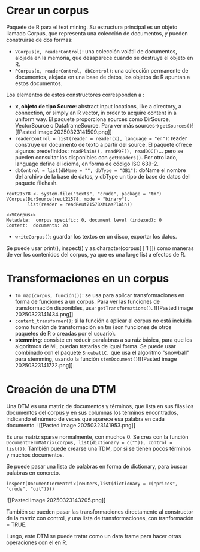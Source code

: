 # Crear un corpus

Paquete de R para el text mining. Su estructura principal es un objeto llamado Corpus, que representa una colección de documentos, y pueden construirse de dos formas: 

- `VCorpus(x, readerControl)`: una colección volátil de documentos, alojada en la memoria, que desaparece cuando se destruye el objeto en R. 
- `PCorpus(x, readerControl, dbControl)`: una colección permanente de documentos, alojada en una base de datos, los objetos de R apuntan a estos documentos. 

Los elementos de estos constructores corresponden a :

- **x, objeto de tipo Source**: abstract input locations, like a directory, a connection, or simply an **R** vector, in order to acquire content in a uniform way. El paquete proporciona sources como DirSource, VectorSource o DataframeSource. Para ver más sources->`getSources()`![[Pasted image 20250323141509.png]]
- `readerControl = list(reader = reader(x), language = "en")`: reader construye un documento de texto a partir del source. El paquete ofrece algunos predefinidos: `readPlain(), readPDF(), readDOC()`... pero se pueden consultar los disponibles con `getReaders()`. Por otro lado, language define el idioma, en forma de código ISO 639-2. 
- `dbControl = list(dbName = "", dbType = "DB1")`: dbName el nombre del archivo de la base de datos, y dbType un tipo de base de datos del paquete filehash. 

```
reut21578 <- system.file("texts", "crude", package = "tm")
VCorpus(DirSource(reut21578, mode = "binary"),
        list(reader = readReut21578XMLasPlain))

<<VCorpus>>
Metadata:  corpus specific: 0, document level (indexed): 0
Content:  documents: 20
```

- `writeCorpus()`: guardar los textos en un disco, exportar los datos. 

Se puede usar print(), inspect() y as.character(corpus[ [ 1 ]]) como maneras de ver los contenidos del corpus, ya que es una large list a efectos de R. 

# Transformaciones en un corpus

- `tm_map(corpus, función())`: se usa para aplicar transformaciones en forma de funciones a un corpus. Para ver las funciones de transformación disponibles, usar `getTransformations()`. ![[Pasted image 20250323141434.png]]
- `content_transformer()`; si la función a aplicar al corpus no está incluida como función de transformación en tm (son funciones de otros paquetes de R o creadas por el usuario). 
- **stemming**: consiste en reducir paralabras a su raíz básica, para que los algoritmos de ML puedan tratarlas de igual forma. Se puede usar combinado con el paquete `SnowballC,` que usa el algoritmo "snowball" para stemming, usando la función `stemDocument()`![[Pasted image 20250323141722.png]]

# Creación de una DTM

Una DTM es una matriz de documentos y términos, que lista en sus filas los documentos del corpus y en sus columnas los términos encontrados, indicando el número de veces que aparece esa palabra en cada documento.
![[Pasted image 20250323141953.png]]

Es una matriz sparse normalmente, con muchos 0. Se crea con la función `DocumentTermMatrix(corpus, list(dictionary = c("")), control = list())`. También puede crearse una TDM, por si se tienen pocos términos y muchos documentos. 

Se puede pasar una lista de palabras en forma de dictionary, para buscar palabras en concreto. 

```
inspect(DocumentTermMatrix(reuters,list(dictionary = c("prices", "crude", "oil"))))
```

![[Pasted image 20250323143205.png]]

También se pueden pasar las transformaciones directamente al constructor de la matriz con control, y una lista de transformaciones, con tranformación = TRUE. 

Luego, este DTM se puede tratar como un data frame para hacer otras operaciones con el en R. 